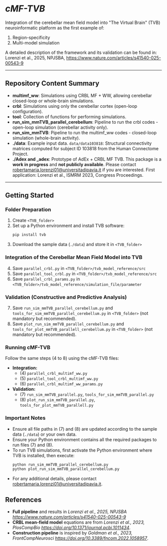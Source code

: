 # *cMF-TVB*

Integration of the cerebellar mean field model into "The Virtual Brain" (TVB) neuroinformatic platform as the first example of:
1) Region-specificity
2) Multi-model simulation

A detailed description of the framework and its validation can be found in:
Lorenzi et al., 2025, NPJSBA, https://www.nature.com/articles/s41540-025-00543-9

---

## **Repository Content Summary**

- **multimf_ww**: Simulations using CRBL MF + WW, allowing cerebellar closed-loop or whole-brain simulations.
- **crbl**: Simulations using only the cerebellar cortex (open-loop configuration).
- **tool**: Collection of functions for performing simulations.
- **run_sim_mmTVB_parallel_cerebellum**: Pipeline to run the crbl codes - open-loop simulation (cerebellar activity only).
- **run_sim_mmTVB**: Pipeline to run the multimf_ww codes - closed-loop simulation (whole-brain activity).
- **./data**: Example input data. `data/data103818`: Structural connectivity matrices computed for subject ID 103818 from the Human Connectome Project.
- **./Adex and _adex**: Prototype of AdEx + CRBL MF TVB. This package is a **work in progress** and **not publicly available**. Please contact robertamaria.lorenzi01@universitadipavia.it if you are interested. First application: Lorenzi et al., ISMRM 2023, Congress Proceedings.

---

## **Getting Started**

### **Folder Preparation**
1) Create `<TVB_folder>`
2) Set up a Python environment and install TVB software:
   ```sh
   pip install tvb
   ```
3) Download the sample data (`./data`) and store it in `<TVB_folder>`

### **Integration of the Cerebellar Mean Field Model into TVB**
4) Save `parallel_crbl.py` in `<TVB_folder>/tvb_model_reference/src`
5) Save `parallel_tool_crbl.py` in `<TVB_folder>/tvb_model_reference/src`
6) Save `parallel_crbl_params.py` in `<TVB_folder>/tvb_model_reference/simulation_file/parameter`

### **Validation (Constructive and Predictive Analysis)**
7) Save `run_sim_mmTVB_parallel_cerebellum.py` and `tools_for_sim_mmTVB_parallel_cerebellum.py` in `<TVB_folder>` (not mandatory but recommended).
8) Save `plot_run_sim_mmTVB_parallel_cerebellum.py` and `tools_for_plot_mmTVB_parallell_cerebellum.py` in `<TVB_folder>` (not mandatory but recommended).

### **Running cMF-TVB**
Follow the same steps (4 to 8) using the cMF-TVB files:
- **Integration:**
  - (4) `parallel_crbl_multimf_ww.py`
  - (5) `parallel_tool_crbl_multimf_ww.py`
  - (6) `parallel_crbl_multimf_ww_params.py`
- **Validation:**
  - (7) `run_sim_mmTVB_parallel.py`, `tools_for_sim_mmTVB_parallel.py`
  - (8) `plot_run_sim_mmTVB_parallel.py`, `tools_for_plot_mmTVB_parallell.py`

### **Important Notes**
- Ensure all file paths in (7) and (8) are updated according to the sample data (`./data`) or your own data.
- Ensure your Python environment contains all the required packages to run files (7) and (8).
- To run TVB simulations, first activate the Python environment where TVB is installed, then execute:
   ```sh
   python run_sim_mmTVB_parallel_cerebellum.py
   python plot_run_sim_mmTVB_parallel_cerebellum.py
   ```
- For any additional details, please contact robertamaria.lorenzi01@universitadipavia.it.
  
## References
- **Full pipeline** and results in *Lorenzi et al., 2025, NPJSBA https://www.nature.com/articles/s41540-025-00543-9*
- **CRBL mean-field model** equations are from *Lorenzi et al., 2023, PlosCompBio https://doi.org/10.1371/journal.pcbi.1011434*.
- **Construction pipeline** is inspired by *Goldman et al., 2023, FrontCompNeurosci https://doi.org/10.3389/fncom.2022.1058957*.
